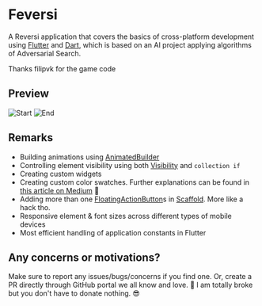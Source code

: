 # Feversi
A Reversi application that covers the basics of cross-platform development using [Flutter](https://flutter.dev/) and [Dart](https://dart.dev/), which is based on an AI project applying algorithms of Adversarial Search.

Thanks filipvk for the game code

## Preview
![Start](screenshots/start.gif)
![End](screenshots/end.gif)

## Remarks
- Building animations using [AnimatedBuilder](https://api.flutter.dev/flutter/widgets/AnimatedBuilder-class.html)
- Controlling element visibility using both [Visibility](https://api.flutter.dev/flutter/widgets/Visibility-class.html) and `collection if`
- Creating custom widgets
- Creating custom color swatches. Further explanations can be found in [this article on Medium](https://medium.com/@filipvk/creating-a-custom-color-swatch-in-flutter-554bcdcb27f3) 🍻
- Adding more than one [FloatingActionButton](https://api.flutter.dev/flutter/material/FloatingActionButton-class.html)s in [Scaffold](https://api.flutter.dev/flutter/material/Scaffold-class.html). More like a hack tho.
- Responsive element & font sizes across different types of mobile devices
- Most efficient handling of application constants in Flutter

## Any concerns or motivations?
Make sure to report any issues/bugs/concerns if you find one. Or, create a PR directly through GitHub portal we all know and love. 💖 I am totally broke but you don't have to donate nothing. 😎
